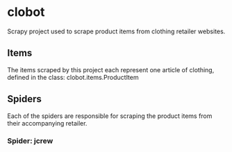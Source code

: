 <h1>clobot</h1>
Scrapy project used to scrape product items from clothing retailer websites.

<h2>Items</h2>
The items scraped by this project each represent one article of clothing, defined in the class: clobot.items.ProductItem

<h2>Spiders</h2>
Each of the spiders are responsible for scraping the product items from their accompanying retailer.
 
<h3>Spider: jcrew</h3>

